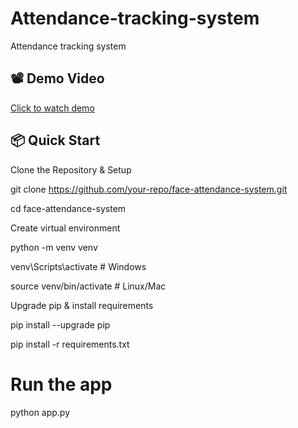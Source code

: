 # Attendance-tracking-system
Attendance tracking system
## 📽 Demo Video

[Click to watch demo](Attendance_system.mp4)

## 📦 Quick Start
Clone the Repository & Setup

git clone https://github.com/your-repo/face-attendance-system.git

cd face-attendance-system

Create virtual environment

python -m venv venv

venv\Scripts\activate   # Windows

source venv/bin/activate  # Linux/Mac

Upgrade pip & install requirements

pip install --upgrade pip

pip install -r requirements.txt

# Run the app
python app.py

